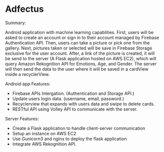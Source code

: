 # Adfectus

Summary:

Android application with machine learning capablities.
First, users will be asked to create an account or sign in to their account managed by Firebase Authentication API.
Then, users can take a picture or pick one from the gallery.
Next, pictures taken or selected will be save in Firebase Storage exclusive for the user account.
After, a link of the picture is created, it will be send to the server (A Flask application hosted on AWS EC2),
which will query Amazon Rekognition API for Emotions, Age, and Gender.
The server will then send the data to the user where it will be saved in a cardView inside a recyclerView.

Android app Features:
* Firebase APIs Intergation. (Authentication and Storage API.)
* Update users login data. (username, email, password.)
* Recyclerview that expands with users data and swipe to delete cards.
* RESTful API using Volley API to communicate with the server.

Server Features:
* Create a Flask application to handle client-server communication
* Setup an instance on AWS EC2
* Use Gunicorn3 and nginx to deploy the flask application
* Integrate AWS Rekognition API.
